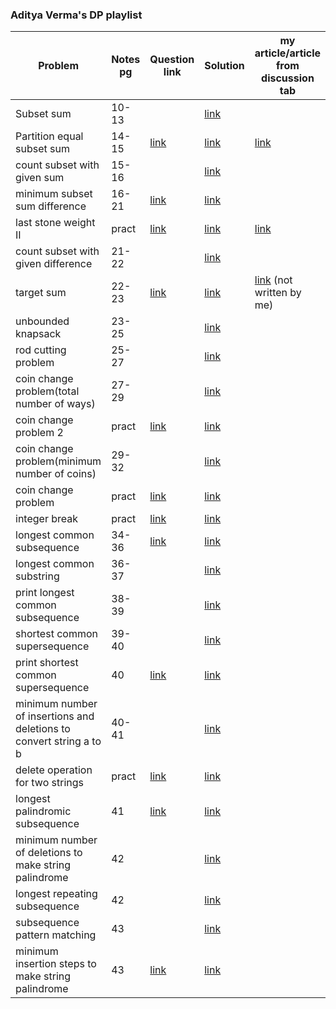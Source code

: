 ### Aditya Verma's DP playlist

<!-- ||  | [link]() | [link]() |  | -->
| Problem | Notes pg | Question link | Solution | my article/article from discussion tab |
| --- | --- | --- | --- | --- |
| Subset sum | 10-13 | | [link](https://github.com/Drishty06/Data-Structures-and-Algorithms/blob/main/Dynamic%20Progamming/01%20subsetSum.cpp) |  |
| Partition equal subset sum | 14-15 | [link](https://leetcode.com/problems/partition-equal-subset-sum/submissions/) | [link](https://github.com/Drishty06/Data-Structures-and-Algorithms/blob/main/Dynamic%20Progamming/02%20partition%20equal%20subset%20sum.cpp) | [link](https://leetcode.com/problems/partition-equal-subset-sum/discuss/1725697/recursion-greatermemoization-greaterbottom-up-(as-per-Aditya-Verma's-dp-playlist)-oror-well-commented) | 
| count subset with given sum | 15-16 |  | [link](https://github.com/Drishty06/Data-Structures-and-Algorithms/blob/main/Dynamic%20Progamming/03%20count%20subset%20with%20given%20sum.cpp) |  |
| minimum subset sum difference | 16-21 | [link](https://practice.geeksforgeeks.org/problems/minimum-sum-partition3317/1/#) | [link](https://github.com/Drishty06/Data-Structures-and-Algorithms/blob/main/Dynamic%20Progamming/04%20minimum%20subset%20sum%20difference.cpp) |  |
| last stone weight II | pract | [link](https://leetcode.com/problems/last-stone-weight-ii/) | [link](https://github.com/Drishty06/Data-Structures-and-Algorithms/blob/main/Dynamic%20Progamming/04.01%20last%20stone%20weight%20II.cpp) | [link](https://leetcode.com/problems/last-stone-weight-ii/discuss/1725708/similar-to-minimum-subset-sum-difference-aditya-vermas-stylerecursion-memoization-optimized-dp) |
| count subset with given difference | 21-22 |  | [link](https://github.com/Drishty06/Data-Structures-and-Algorithms/blob/main/Dynamic%20Progamming/05%20count%20subset%20with%20given%20difference.cpp) |  |
| target sum | 22-23 | [link](https://leetcode.com/problems/target-sum/) | [link](https://github.com/Drishty06/Data-Structures-and-Algorithms/blob/main/Dynamic%20Progamming/06%20target%20sum.cpp) | [link](https://leetcode.com/problems/target-sum/discuss/1247293/C%2B%2B-oror-Bottom-Up-DP) (not written by me) |
| unbounded knapsack | 23-25 |  | [link](https://github.com/Drishty06/Data-Structures-and-Algorithms/blob/main/Dynamic%20Progamming/07%20unbounded%20knapsack.cpp) |  |
| rod cutting problem | 25-27 | | [link](https://github.com/Drishty06/Data-Structures-and-Algorithms/blob/main/Dynamic%20Progamming/08%20rod%20cutting%20problem.cpp) | |
| coin change problem(total number of ways) | 27-29 | | [link](https://github.com/Drishty06/Data-Structures-and-Algorithms/blob/main/Dynamic%20Progamming/09%20coin%20change%20problem(total%20number%20of%20ways).cpp) | |
| coin change problem 2 | pract | [link](https://leetcode.com/problems/coin-change-2/) | [link](https://github.com/Drishty06/Data-Structures-and-Algorithms/blob/main/Dynamic%20Progamming/09.01%20coin%20change%20problem2.cpp) | |
| coin change problem(minimum number of coins) | 29-32 | | [link](https://github.com/Drishty06/Data-Structures-and-Algorithms/blob/main/Dynamic%20Progamming/10%20coin%20change%20problem%20(minimum%20number%20of%20coins).cpp) | |
| coin change problem | pract | [link](https://leetcode.com/problems/coin-change/) | [link](https://github.com/Drishty06/Data-Structures-and-Algorithms/blob/main/Dynamic%20Progamming/10.01%20coin%20change%20problem.cpp) | |
| integer break | pract | [link](https://leetcode.com/problems/integer-break/) | [link](https://github.com/Drishty06/Data-Structures-and-Algorithms/blob/main/Dynamic%20Progamming/11.01%20integer%20break.cpp) | |
| longest common subsequence | 34-36 | [link](https://leetcode.com/problems/longest-common-subsequence) | [link](https://github.com/Drishty06/Data-Structures-and-Algorithms/blob/main/Dynamic%20Progamming/12%20longest%20common%20subsequence.cpp) | |
| longest common substring | 36-37 |  | [link](https://github.com/Drishty06/Data-Structures-and-Algorithms/blob/main/Dynamic%20Progamming/13%20longest%20common%20substring.cpp) | |
| print longest common subsequence | 38-39 | | [link](https://github.com/Drishty06/Data-Structures-and-Algorithms/blob/main/Dynamic%20Progamming/14%20print%20longest%20common%20subsequence.cpp) | |
| shortest common supersequence | 39-40 | | [link](https://github.com/Drishty06/Data-Structures-and-Algorithms/blob/main/Dynamic%20Progamming/15%20shortest%20common%20supersequence.cpp) | | 
| print shortest common supersequence | 40 | [link](https://leetcode.com/problems/shortest-common-supersequence/) | [link](https://github.com/Drishty06/Data-Structures-and-Algorithms/blob/main/Dynamic%20Progamming/16%20print%20shortest%20common%20supersequence.cpp) ||
| minimum number of insertions and deletions to convert string a to b | 40-41 | | [link](https://github.com/Drishty06/Data-Structures-and-Algorithms/blob/main/Dynamic%20Progamming/17%20minimum%20number%20of%20insertions%20and%20deletions%20to%20convert%20string%20a%20to%20b.cpp) ||
| delete operation for two strings | pract | [link](https://leetcode.com/problems/delete-operation-for-two-strings/) | [link](https://github.com/Drishty06/Data-Structures-and-Algorithms/blob/main/Dynamic%20Progamming/17.01%20delete%20operation%20for%20two%20strings.cpp) | |
| longest palindromic subsequence | 41 | [link](https://leetcode.com/problems/longest-palindromic-subsequence) | [link](https://github.com/Drishty06/Data-Structures-and-Algorithms/blob/main/Dynamic%20Progamming/18%20longest%20palindromic%20subsequence.cpp) | |
| minimum number of deletions to make string palindrome | 42 |  | [link](https://github.com/Drishty06/Data-Structures-and-Algorithms/blob/main/Dynamic%20Progamming/19%20minimum%20number%20of%20deletions%20to%20make%20string%20palindrome.cpp) ||
| longest repeating subsequence | 42 | | [link](https://github.com/Drishty06/Data-Structures-and-Algorithms/blob/main/Dynamic%20Progamming/20%20longest%20repeating%20subsequence.cpp) ||
| subsequence pattern matching | 43 |  | [link](https://github.com/Drishty06/Data-Structures-and-Algorithms/blob/main/Dynamic%20Progamming/21%20sequence%20pattern%20matching.cpp) | |
| minimum insertion steps to make string palindrome | 43 | [link](https://leetcode.com/problems/minimum-insertion-steps-to-make-a-string-palindrome/) | [link](https://github.com/Drishty06/Data-Structures-and-Algorithms/blob/main/Dynamic%20Progamming/22%20minimum%20number%20of%20insertions%20to%20make%20string%20palindrome.cpp) | |

